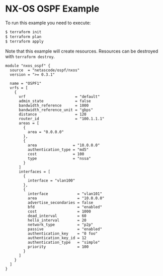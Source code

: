 <!-- BEGIN_TF_DOCS -->
# NX-OS OSPF Example

To run this example you need to execute:

```bash
$ terraform init
$ terraform plan
$ terraform apply
```

Note that this example will create resources. Resources can be destroyed with `terraform destroy`.

```hcl
module "nxos_ospf" {
  source  = "netascode/ospf/nxos"
  version = ">= 0.3.1"

  name = "OSPF1"
  vrfs = [
    {
      vrf                      = "default"
      admin_state              = false
      bandwidth_reference      = 1000
      bandwidth_reference_unit = "gbps"
      distance                 = 120
      router_id                = "100.1.1.1"
      areas = [
        {
          area = "0.0.0.0"
        },
        {
          area                = "10.0.0.0"
          authentication_type = "md5"
          cost                = 100
          type                = "nssa"
        }
      ]
      interfaces = [
        {
          interface = "vlan100"
        },
        {
          interface             = "vlan101"
          area                  = "10.0.0.0"
          advertise_secondaries = false
          bfd                   = "enabled"
          cost                  = 1000
          dead_interval         = 60
          hello_interval        = 20
          network_type          = "p2p"
          passive               = "enabled"
          authentication_key    = "0 foo"
          authentication_key_id = 12
          authentication_type   = "simple"
          priority              = 100
        }
      ]
    }
  ]
}
```
<!-- END_TF_DOCS -->